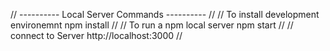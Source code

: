// ---------- Local Server Commands ----------
//
// To install development environemnt   npm install
//
// To run a npm local server            npm start
//
// connect to Server                    http://localhost:3000
//